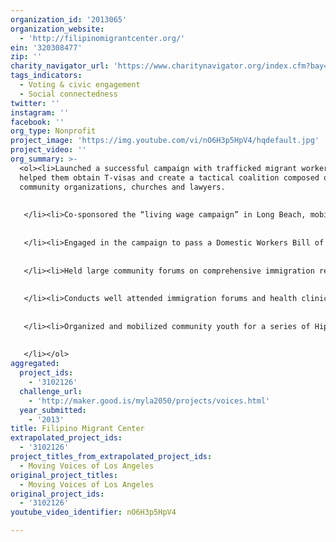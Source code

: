 ```yaml
---
organization_id: '2013065'
organization_website:
  - 'http://filipinomigrantcenter.org/'
ein: '320308477'
zip: ''
charity_navigator_url: 'https://www.charitynavigator.org/index.cfm?bay=search.profile&ein=320308477'
tags_indicators:
  - Voting & civic engagement
  - Social connectedness
twitter: ''
instagram: ''
facebook: ''
org_type: Nonprofit
project_image: 'https://img.youtube.com/vi/nO6H3p5HpV4/hqdefault.jpg'
project_video: ''
org_summary: >-
  <ol><li>Launched a successful campaign with trafficked migrant workers that
  helped them obtain T-visas and create a tactical coalition composed of
  community organizations, churches and lawyers.
   
   
   </li><li>Co-sponsored the “living wage campaign” in Long Beach, mobilizing community members collecting thousands of signatures and campaigning for a bill that was passed in the popular vote.
   
   
   </li><li>Engaged in the campaign to pass a Domestic Workers Bill of Rights through legislative visits, actions in Sacramento and actions in Los Angeles. 
   
   
   </li><li>Held large community forums on comprehensive immigration reform and DACA (Deferred Action) for dreamers.
   
   
   </li><li>Conducts well attended immigration forums and health clinics in Long Beach for low-income families, migrant workers and youth.
   
   
   </li><li>Organized and mobilized community youth for a series of Hip-Hop workshops in Carson and Long Beach.
   
   
   </li></ol>
aggregated:
  project_ids:
    - '3102126'
  challenge_url:
    - 'http://maker.good.is/myla2050/projects/voices.html'
  year_submitted:
    - '2013'
title: Filipino Migrant Center
extrapolated_project_ids:
  - '3102126'
project_titles_from_extrapolated_project_ids:
  - Moving Voices of Los Angeles
original_project_titles:
  - Moving Voices of Los Angeles
original_project_ids:
  - '3102126'
youtube_video_identifier: nO6H3p5HpV4

---
```

